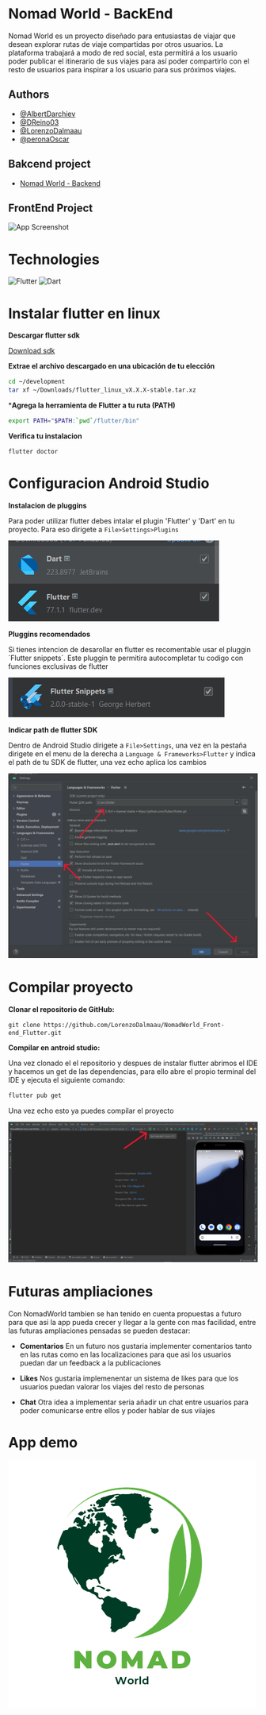 # Nomad World - BackEnd

Nomad World es un proyecto diseñado para entusiastas de viajar que desean explorar rutas de viaje compartidas por otros usuarios. La plataforma trabajará a modo de red social, esta permitirá a los usuario poder publicar el itinerario de sus viajes para así poder compartirlo con el resto de usuarios para inspirar a los usuario para sus próximos viajes.

## Authors
- [@AlbertDarchiev](https://github.com/AlbertDarchiev)
- [@DReino03](https://github.com/DReino03) 
- [@LorenzoDalmaau](https://github.com/LorenzoDalmaau)
- [@peronaOscar](https://github.com/peronaOscar)


## Bakcend project
- [Nomad World - Backend](https://github.com/AlbertDarchiev/NomadWorld_BackEnd/tree/main)

## FrontEnd Project

![App Screenshot](https://ik.imagekit.io/albertITB/readme/Nomad%20World.png?updatedAt=1708598106088) 


# Technologies
![Flutter](https://img.shields.io/badge/Flutter-%2302569B.svg?style=for-the-badge&logo=Flutter&logoColor=white) ![Dart](https://img.shields.io/badge/dart-%230175C2.svg?style=for-the-badge&logo=dart&logoColor=white)


# Instalar flutter en linux

**Descargar flutter sdk**

[Download sdk](https://storage.googleapis.com/flutter_infra_release/releases/stable/linux/flutter_linux_3.19.1-stable.tar.xz)

**Extrae el archivo descargado en una ubicación de tu elección**

```bash
cd ~/development
tar xf ~/Downloads/flutter_linux_vX.X.X-stable.tar.xz
```

***Agrega la herramienta de Flutter a tu ruta (PATH)**

```bash
export PATH="$PATH:`pwd`/flutter/bin"
```

**Verifica tu instalacion**

```bash
flutter doctor
```

# Configuracion Android Studio

**Instalacion de pluggins**

Para poder utilizar flutter debes intalar el plugin 'Flutter' y 'Dart' en tu proyecto. Para eso dirigete a `File>Settings>Plugins`

![Plugins](readme_assets\pluggins_flutter.png) 

**Pluggins recomendados**

Si tienes intencion de desarollar en flutter es recomentable usar el pluggin ´Flutter snippets´. Este pluggin te permitira autocompletar tu codigo con funciones exclusivas de flutter

![Plugins](readme_assets\extra_pluggins_flutter.png) 

**Indicar path de flutter SDK**

Dentro de Android Studio dirigete a ``File>Settings``, una vez en la pestaña dirigete en el menu de la derecha a ``Language & Frameworks>Flutter`` y indica el path de tu SDK de flutter, una vez echo aplica los cambios

![Plugins](readme_assets\flutter_path.png) 

# Compilar proyecto

**Clonar el repositorio de GitHub:**

    git clone https://github.com/LorenzoDalmaau/NomadWorld_Front-end_Flutter.git
    
**Compilar en antroid studio:**

Una vez clonado el el repositorio y despues de instalar flutter abrimos el IDE y hacemos un get de las dependencias, para ello abre el propio terminal del IDE y ejecuta el siguiente comando:

```bash
flutter pub get
```

Una vez echo esto ya puedes compilar el proyecto

![Android studio](readme_assets\run_app_android.png) 


# Futuras ampliaciones

Con NomadWorld tambien se han tenido en cuenta propuestas a futuro para que asi la app pueda crecer y llegar a la gente con mas facilidad, entre las futuras ampliaciones pensadas se pueden destacar:

- **Comentarios**
    En un futuro nos gustaria implementer comentarios tanto en las rutas como en las localizaciones para que asi los usuarios puedan dar un feedback a la publicaciones

- **Likes**
    Nos gustaria implemenentar un sistema de likes para que los usuarios puedan valorar los viajes del resto de personas

- **Chat**
    Otra idea a implementar seria añadir un chat entre usuarios para poder comunicarse entre ellos y poder hablar de sus viiajes


# App demo

[![Nomad demo](./readme_assets\nomad_logo.png)](https://drive.google.com/file/d/1-0WSB1DX14HbdtZ1kP_jioV7YqaoEEZ8/view)